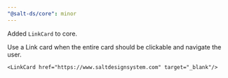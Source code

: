 ```yaml
---
"@salt-ds/core": minor
---
```


Added `LinkCard` to core.

Use a Link card when the entire card should be clickable and navigate the user.

```tsx
<LinkCard href="https://www.saltdesignsystem.com" target="_blank"/>
```
